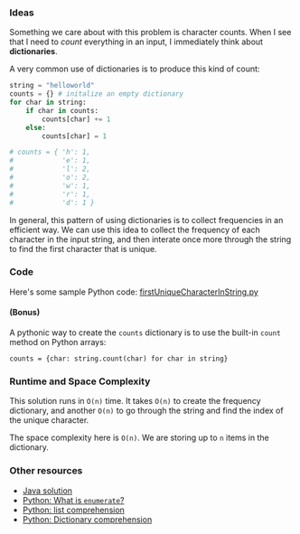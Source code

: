
### Ideas

Something we care about with this problem is character counts. When I
see that I need to _count_ everything in an input, I immediately think
about **dictionaries**. 

A very common use of dictionaries is to produce this kind of count:

```python
string = "helloworld"
counts = {} # initalize an empty dictionary
for char in string:
    if char in counts:
        counts[char] += 1
    else:
        counts[char] = 1

# counts = { 'h': 1,
#            'e': 1,
#            'l': 2,
#            'o': 2,
#            'w': 1,
#            'r': 1,
#            'd': 1 }
```

In general, this pattern of using dictionaries is to collect frequencies
in an efficient way. We can use this idea to collect the frequency of
each character in the input string, and then interate once more through
the string to find the first character that is unique.

### Code

Here's some sample Python code: [firstUniqueCharacterInString.py](./firstUniqueCharacterInString.py)

#### (Bonus)

A pythonic way to create the `counts` dictionary is to use the built-in
`count` method on Python arrays:

`counts = {char: string.count(char) for char in string}`

### Runtime and Space Complexity

This solution runs in `O(n)` time. It takes `O(n)` to create the frequency
dictionary, and another `O(n)` to go through the string and find the 
index of the unique character.

The space complexity here is `O(n)`. We are storing up to `n` items in the
dictionary.

### Other resources

* [Java solution](https://discuss.leetcode.com/topic/55148/java-7-lines-solution-29ms)
* [Python: What is `enumerate`?](https://docs.python.org/2/library/functions.html#enumerate)
* [Python: list comprehension](http://www.pythonforbeginners.com/basics/list-comprehensions-in-python)
* [Python: Dictionary comprehension](http://stackoverflow.com/questions/1747817/create-a-dictionary-with-list-comprehension-in-python)
